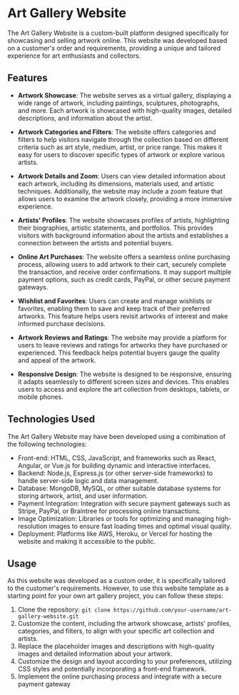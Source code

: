# Art Gallery Website

The Art Gallery Website is a custom-built platform designed specifically for showcasing and selling artwork online. This website was developed based on a customer's order and requirements, providing a unique and tailored experience for art enthusiasts and collectors.

## Features

- **Artwork Showcase**: The website serves as a virtual gallery, displaying a wide range of artwork, including paintings, sculptures, photographs, and more. Each artwork is showcased with high-quality images, detailed descriptions, and information about the artist.

- **Artwork Categories and Filters**: The website offers categories and filters to help visitors navigate through the collection based on different criteria such as art style, medium, artist, or price range. This makes it easy for users to discover specific types of artwork or explore various artists.

- **Artwork Details and Zoom**: Users can view detailed information about each artwork, including its dimensions, materials used, and artistic techniques. Additionally, the website may include a zoom feature that allows users to examine the artwork closely, providing a more immersive experience.

- **Artists' Profiles**: The website showcases profiles of artists, highlighting their biographies, artistic statements, and portfolios. This provides visitors with background information about the artists and establishes a connection between the artists and potential buyers.

- **Online Art Purchases**: The website offers a seamless online purchasing process, allowing users to add artwork to their cart, securely complete the transaction, and receive order confirmations. It may support multiple payment options, such as credit cards, PayPal, or other secure payment gateways.

- **Wishlist and Favorites**: Users can create and manage wishlists or favorites, enabling them to save and keep track of their preferred artworks. This feature helps users revisit artworks of interest and make informed purchase decisions.

- **Artwork Reviews and Ratings**: The website may provide a platform for users to leave reviews and ratings for artworks they have purchased or experienced. This feedback helps potential buyers gauge the quality and appeal of the artwork.

- **Responsive Design**: The website is designed to be responsive, ensuring it adapts seamlessly to different screen sizes and devices. This enables users to access and explore the art collection from desktops, tablets, or mobile phones.

## Technologies Used

The Art Gallery Website may have been developed using a combination of the following technologies:

- Front-end: HTML, CSS, JavaScript, and frameworks such as React, Angular, or Vue.js for building dynamic and interactive interfaces.
- Backend: Node.js, Express.js (or other server-side frameworks) to handle server-side logic and data management.
- Database: MongoDB, MySQL, or other suitable database systems for storing artwork, artist, and user information.
- Payment Integration: Integration with secure payment gateways such as Stripe, PayPal, or Braintree for processing online transactions.
- Image Optimization: Libraries or tools for optimizing and managing high-resolution images to ensure fast loading times and optimal visual quality.
- Deployment: Platforms like AWS, Heroku, or Vercel for hosting the website and making it accessible to the public.

## Usage

As this website was developed as a custom order, it is specifically tailored to the customer's requirements. However, to use this website template as a starting point for your own art gallery project, you can follow these steps:

1. Clone the repository: `git clone https://github.com/your-username/art-gallery-website.git`
2. Customize the content, including the artwork showcase, artists' profiles, categories, and filters, to align with your specific art collection and artists.
3. Replace the placeholder images and descriptions with high-quality images and detailed information about your artwork.
4. Customize the design and layout according to your preferences, utilizing CSS styles and potentially incorporating a front-end framework.
5. Implement the online purchasing process and integrate with a secure payment gateway
